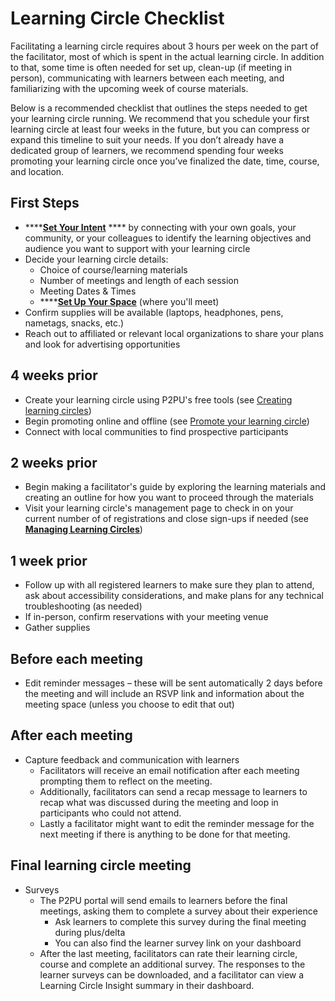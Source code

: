 # Learning Circle Checklist

Facilitating a learning circle requires about 3 hours per week on the part of the facilitator, most of which is spent in the actual learning circle. In addition to that, some time is often needed for set up, clean-up (if meeting in person), communicating with learners between each meeting, and familiarizing with the upcoming week of course materials.

Below is a recommended checklist that outlines the steps needed to get your learning circle running. We recommend that you schedule your first learning circle at least four weeks in the future, but you can compress or expand this timeline to suit your needs. If you don’t already have a dedicated group of learners, we recommend spending four weeks promoting your learning circle once you’ve finalized the date, time, course, and location.

## First Steps

* ****[**Set Your Intent**](../courses/set-your-intent.md) **** by connecting with your own goals, your community, or your colleagues to identify the learning objectives and audience you want to support with your learning circle
* Decide your learning circle details:
  * Choice of course/learning materials
  * Number of meetings and length of each session
  * Meeting Dates & Times
  * ****[**Set Up Your Space**](../facilitation/set-up-your-space.md) (where you'll meet)
* Confirm supplies will be available (laptops, headphones, pens, nametags, snacks, etc.)
* Reach out to affiliated or relevant local organizations to share your plans and look for advertising opportunities

## 4 weeks prior

* Create your learning circle using P2PU's free tools (see [Creating learning circles](../tools-and-resources/tools-for-learning-circles/creating-learning-circles.md))
* Begin promoting online and offline (see [Promote your learning circle](../facilitation/finding-participants.md))
* Connect with local communities to find prospective participants

## 2 weeks prior

* Begin making a facilitator's guide by exploring the learning materials and creating an outline for how you want to proceed through the materials&#x20;
* Visit your learning circle's management page to check in on your current number of of registrations and close sign-ups if needed (see [**Managing Learning Circles**](../tools-and-resources/tools-for-learning-circles/managing-learning-circles.md))

## 1 week prior

* Follow up with all registered learners to make sure they plan to attend, ask about accessibility considerations, and make plans for any technical troubleshooting (as needed)
* If in-person, confirm reservations with your meeting venue
* Gather supplies

## Before each meeting

* Edit reminder messages – these will be sent automatically 2 days before the meeting and will include an RSVP link and information about the meeting space (unless you choose to edit that out)

## After each meeting

* Capture feedback and communication with learners
  * Facilitators will receive an email notification after each meeting prompting them to reflect on the meeting.
  * Additionally, facilitators can send a recap message to learners to recap what was discussed during the meeting and loop in participants who could not attend.
  * Lastly a facilitator might want to edit the reminder message for the next meeting if there is anything to be done for that meeting.

## Final learning circle meeting

* Surveys&#x20;
  * The P2PU portal will send emails to learners before the final meetings, asking them to complete a survey about their experience
    * Ask learners to complete this survey during the final meeting during plus/delta
    * You can also find the learner survey link on your dashboard
  * After the last meeting, facilitators can rate their learning circle, course and complete an additional survey. The responses to the learner surveys can be downloaded, and a facilitator can view a Learning Circle Insight summary in their dashboard.
